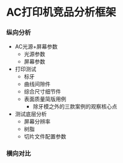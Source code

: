 # AC打印机竞品分析框架

### 纵向分析

- AC光源+屏幕参数
  - 光源参数
  - 屏幕参数
- 打印测试
  - 标牙
  - 曲线间隙件
  - 综合尺寸细节件
  - 表面质量简版用例
    - 除牙模之外的三款案例的观察核心点
- 测试底层分析
  - 屏幕分辨率
  - 树脂
  - 切片文件配置参数

### 横向对比



